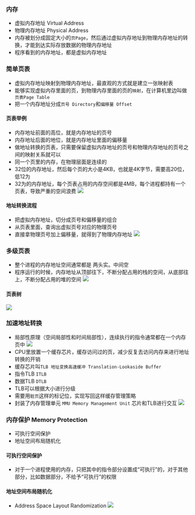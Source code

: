 ### 内存
- 虚拟内存地址 Virtual Address
- 物理内存地址 Physical Address
- 内存被划分成固定大小的`页Page`，然后通过虚拟内存地址到物理内存地址的转换，才能到达实际存放数据的物理内存地址
- 程序看到的内存地址，都是虚拟内存地址

### 简单页表
- 虚拟内存地址映射到物理内存地址，最直观的方式就是建立一张映射表
- 能够实现虚拟内存里面的页，到物理内存里面的页的`映射`，在计算机里边叫做`页表Page Table`
- 把一个内存地址分成`页号 Directory`和`偏移量 Offset`

#### 页表举例
- 内存地址前面的高位，就是内存地址的页号
- 内存地址后面的地位，就是内存地址里面的偏移量
- 做地址转换的页表，只需要保留虚拟内存地址的页号和物理内存地址的页号之间的映射关系就可以
- 同一个页里的内存，在物理层面是连续的
- 32位的内存地址，然后每个页的大小是4KB，也就是4K字节，需要高20位，低12为
- 32为的内存地址，每个页表占用的内存空间都是4MB，每个进程都持有一个页表，导致严重的空间浪费
![](/images/jsjzc/neicundizhi.jpeg)

#### 地址转换流程
- 把虚拟内存地址，切分成页号和偏移量的组合
- 从页表里面，查询出虚拟页号对应的物理页号
- 直接拿物理页号加上偏移量，就得到了物理内存地址
![](/images/jsjzc/neicunzhuanhuan.jpeg)

### 多级页表
- 整个进程的内存地址空间通常都是 两头实。中间空
- 程序运行的时候，内存地址从顶部往下，不断分配占用的栈的空间，从底部往上，不断分配占用的堆的空间
![](/images/jsjzc/duojiyebiao.jpeg)

#### 页表树
![](/images/jsjzc/yebiaoshu.jpeg)

### 加速地址转换
- 局部性原理（空间局部性和时间局部性），连续执行的指令通常都在一个内存页中
![](/images/jsjzc/huancunye.jpeg)
- CPU里放置一个缓存芯片，缓存访问过的页，减少反复去访问内存来进行地址转换的开销
- 缓存芯片叫`TLB 地址变换高速缓冲 Translation-Lookaside Buffer`
- 指令TLB `ITLB`
- 数据TLB `DTLB`
- TLB可以根据大小进行分级
- 需要用`脏页`这样的标记位，实现写回这样缓存管理策略
- 封装了内存管理单元 `MMU Memory Management Unit` 芯片和TLB进行交互
![](/images/jsjzc/tlb.jpeg)

### 内存保护 Memory Protection
- 可执行空间保护
- 地址空间布局随机化

#### 可执行空间保护
- 对于一个进程使用的内存，只把其中的指令部分设置成“可执行”的，对于其他部分，比如数据部分，不给予“可执行”的权限

#### 地址空间布局随机化
- Address Space Layout Randomization
![](/images/jsjzc/dizhisuiji.jpeg)